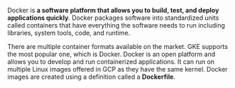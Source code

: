 
Docker is **a software platform that allows you to build, test, and deploy applications quickly**. Docker packages software into standardized units called containers that have everything the software needs to run including libraries, system tools, code, and runtime.

There are multiple container formats available on the market. GKE supports the most popular one, which is Docker. Docker is an open platform and allows you to develop and run containerized applications. It can run on multiple Linux images offered in GCP as they have the same kernel. Docker images are created using a definition called a **Dockerfile**.

